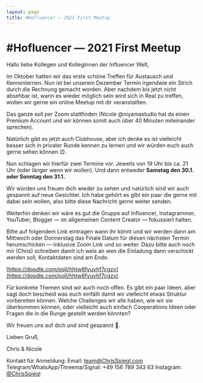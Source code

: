 ```yaml
---
layout: page
title: #Hofluencer — 2021 First Meetup
---
```


# #Hofluencer — 2021 First Meetup

Hallo liebe Kollegen und Kolleginnen der Influencer Welt,

Im Oktober hatten wir das erste schöne Treffen für Austausch und Kennenlernen. Nun ist bei unserem Dezember Termin irgendwie ein Strich durch die Rechnung gemacht worden. Aber nachdem bis jetzt nicht absehbar ist, wann es wieder möglich sein wird sich in Real zu treffen, wollen wir gerne ein online Meetup mit dir veranstallten.

Das ganze soll per Zoom stattfinden (Nicole @niyamastudio hat da einen Premium Account und wir können somit auch über 40 Minuten miteinander sprechen).

Natürlich gibt es jetzt auch Clubhouse, aber ich denke es ist vielleicht besser sich in privater Runde kennen zu lernen und wir würden euch auch gerne sehen können 😊.

Nun schlagen wir hierfür zwei Termine vor. Jeweils von 19 Uhr bis ca. 21 Uhr (oder länger wenn wir wollen). Und dann entweder **Samstag den 30.1. oder Sonntag den 31.1.**

Wir würden uns freuen dich wieder zu sehen und natürlich sind wir auch gespannt auf neue Gesichter. Ich habe gehört es gibt ein paar die gerne mit dabei sein wollen, also bitte diese Nachricht gerne weiter senden.

Weiterhin denken wir wäre es gut die Gruppe auf Influencer, Instagrammer, YouTuber, Blogger — im allgemeinen Content Creator — fokussiert halten.

Bitte auf folgendem Link eintragen wann ihr könnt und wir werden dann am Mittwoch oder Donnerstag das Finale Datum für diesen nächsten Termin herumschicken — inklusive Zoom Link und so weiter. Dazu bitte auch noch mir (Chris) schreiben damit ich weis an wen die Einladung dann verschickt werden soll, Kontaktdaten sind am Ende.

[https://doodle.com/poll/hhtw6fvuvhf7cgzv](https://doodle.com/poll/hhtw6fvuvhf7cgzv)

Für konkrete Themen sind wir auch noch offen. Es gibt ein paar Ideen, aber sagt doch bescheid was euch einfällt damit wir vielleicht etwas Struktur vorbereiten können. Welche Challenges wir alle haben, wie wir sie überkommen können, oder vielleicht auch einfach Cooperations Ideen oder Fragen die in die Runge gestellt werden könnten?

Wir freuen uns auf dich und sind gespannt 🌸.

Lieben Gruß,

Chris & Nicole

Kontakt für Anmeldung:
Email: [team@ChrisSpiegl.com](mailto:team@ChrisSpiegl.com)
Telegram/WhatsApp/Threema/Signal: +49 156 789 343 63
Instagram: [@ChrisSpiegl](https://instagram.com/ChrisSpiegl)

